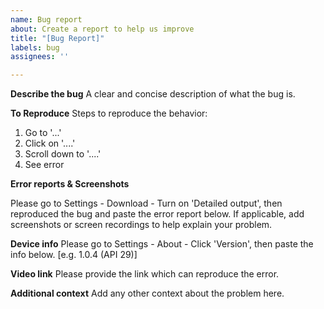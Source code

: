 ```yaml
---
name: Bug report
about: Create a report to help us improve
title: "[Bug Report]"
labels: bug
assignees: ''

---
```


**Describe the bug**
A clear and concise description of what the bug is.

**To Reproduce**
Steps to reproduce the behavior:
1. Go to '...'
2. Click on '....'
3. Scroll down to '....'
4. See error

**Error reports & Screenshots**

Please go to Settings - Download - Turn on 'Detailed output', then reproduced the bug and paste the error report below.
If applicable, add screenshots or screen recordings to help explain your problem.

**Device info**
Please go to Settings - About - Click 'Version', then paste the info below.
[e.g. 1.0.4 (API 29)]

**Video link**
Please provide the link which can reproduce the error.

**Additional context**
Add any other context about the problem here.
